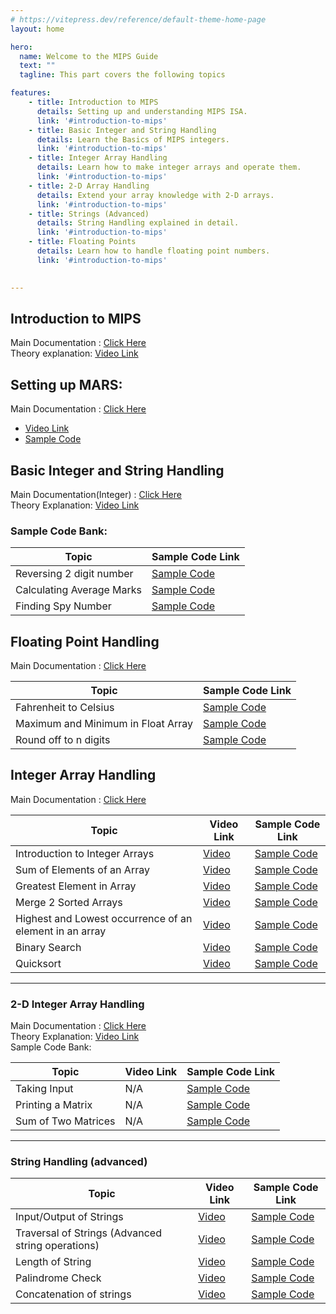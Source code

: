 ```yaml
---
# https://vitepress.dev/reference/default-theme-home-page
layout: home

hero:
  name: Welcome to the MIPS Guide
  text: ""
  tagline: This part covers the following topics

features:
    - title: Introduction to MIPS 
      details: Setting up and understanding MIPS ISA.
      link: '#introduction-to-mips'
    - title: Basic Integer and String Handling 
      details: Learn the Basics of MIPS integers.
      link: '#introduction-to-mips'
    - title: Integer Array Handling 
      details: Learn how to make integer arrays and operate them.
      link: '#introduction-to-mips'
    - title: 2-D Array Handling 
      details: Extend your array knowledge with 2-D arrays.
      link: '#introduction-to-mips'
    - title: Strings (Advanced) 
      details: String Handling explained in detail.
      link: '#introduction-to-mips'
    - title: Floating Points 
      details: Learn how to handle floating point numbers.
      link: '#introduction-to-mips'

  
---
```


<!-- # Welcome to the MIPS Guide
  
This course covers the following topics-


* `Introduction to MIPS` - Setting up and understanding MIPS ISA.
* `Basic Integer and String Handling` - Learn the Basics of MIPS integers.
* `Integer Array Handling` - Learn how to make integer arrays and operate them.
* `2-D Array Handling` - Extend your array knowledge with 2-D arrays.
* `Strings (Advanced)` - String Handling explained in detail.
* `Floating Points` - Learn how to handle floating point numbers. -->


## **Introduction to MIPS**

Main Documentation : [Click Here](./mips_basics&procedures.md)  
Theory explanation: [ Video Link ](https://youtu.be/T40qoR7V6oU)  

## Setting up MARS:  

Main Documentation : [Click Here](./mips_setup.md)  


- [Video Link]( https://youtu.be/FM-0bSelrjw  )  
- [Sample Code](https://github.com/hwlab-csed/MIPS-Codes/blob/main/Intro%20to%20MIPS/First%20program/Tutorial1.asm )  

## **Basic Integer and String Handling**

Main Documentation(Integer) : [Click Here](./mips_integers&float.md)  
Theory Explanation: [Video Link ](https://youtu.be/R5UB4CnZo7Y)

### Sample Code Bank:  

| Topic                     | Sample Code Link                                                                                      |
|---------------------------|-------------------------------------------------------------------------------------------------------|
| Reversing 2 digit number  | [Sample Code](https://github.com/hwlab-csed/MIPS-Codes/blob/main/Intro%20to%20MIPS/Integers%20and%20Strings_q1.asm)     |
| Calculating Average Marks | [Sample Code](https://github.com/hwlab-csed/MIPS-Codes/blob/main/Intro%20to%20MIPS/Integers%20and%20Strings_q2.asm)     |
| Finding Spy Number        | [Sample Code](https://github.com/hwlab-csed/MIPS-Codes/blob/main/Intro%20to%20MIPS/Integers%20and%20Strings_q3.asm)     |


## **Floating Point Handling**

Main Documentation : [Click Here](https://drive.google.com/file/d/1BybUxaKDMDrL3FIs_8W87zXCUnqun1HT/view?usp=sharing)

| Topic                             | Sample Code Link                                                                                      |
|-----------------------------------|-------------------------------------------------------------------------------------------------------|
| Fahrenheit to Celsius             | [Sample Code](https://github.com/hwlabnitc/MIPS-Codes/blob/main/Floating%20point/Q1.asm)              |
| Maximum and Minimum in Float Array| [Sample Code](https://github.com/hwlabnitc/MIPS-Codes/blob/main/Floating%20point/Q2.asm)              |
| Round off to n digits             | [Sample Code](https://github.com/hwlabnitc/MIPS-Codes/blob/main/Floating%20point/Q3.asm)              |


## **Integer Array Handling**

Main Documentation : [Click Here](./mips_array.md)    

| Topic                                       | Video Link                                            | Sample Code Link                                                                                      |
|---------------------------------------------|-------------------------------------------------------|-------------------------------------------------------------------------------------------------------|
| Introduction to Integer Arrays              | [Video](https://youtu.be/tvaMA7D_cjo)                 | [Sample Code](https://github.com/hwlab-csed/MIPS-Codes/blob/main/Integer%20arrays/MIPS_Integer%20Arrays_Sample%20Codes_1.asm)                 |
| Sum of Elements of an Array                 | [Video](https://youtu.be/oYBOHah18Pw)                 | [Sample Code](https://github.com/hwlab-csed/MIPS-Codes/blob/main/Integer%20arrays/MIPS_Integer%20Arrays_Practice%20Codes_1.asm)               |
| Greatest Element in Array                   | [Video](https://youtu.be/xc4gQB3S2dg)                 | [Sample Code](https://github.com/hwlab-csed/MIPS-Codes/blob/main/Integer%20arrays/MIPS_Integer%20Arrays_Practice%20Codes_2.asm)               |
| Merge 2 Sorted Arrays                       | [Video](https://youtu.be/IqFx7i-GqPI)                 | [Sample Code](https://github.com/hwlab-csed/MIPS-Codes/blob/main/Integer%20Arrays%20Advanced/Integer_Array_Advanced_Practice_Q1_Merging_Two_Sorted_Arrays.asm)  |
| Highest and Lowest occurrence of an element in an array | [Video](https://youtu.be/1tUfRNTi1t4) | [Sample Code](https://github.com/hwlab-csed/MIPS-Codes/blob/main/Integer%20Arrays%20Advanced/Integer_Array_Advanced_Practice_Q2_Highest_Lowest_Frequency.asm) |
| Binary Search                               | [Video](https://youtu.be/lKo10ZWYlDc)                 | [Sample Code](https://github.com/hwlab-csed/MIPS-Codes/blob/main/Integer%20Arrays%20Advanced/Integer_Array_Advanced_Practice_Q3_BinarySearch.asm)               |
| Quicksort                                   | [Video](https://youtu.be/ywtvFJw4HQQ)                 | [Sample Code](https://github.com/hwlab-csed/MIPS-Codes/blob/main/Integer%20Arrays%20Advanced/Integer_Array_Advanced_Practice_Q4_QuickSort.asm)               |

---

### **2-D Integer Array Handling**

Main Documentation : [Click Here](./mips_array.md/#two-dimensional-arrays)  
Theory Explanation: [Video Link](https://youtu.be/SHl3shv24jc)  
Sample Code Bank:  

| Topic                | Video Link | Sample Code Link                                                                                      |
|----------------------|------------|-------------------------------------------------------------------------------------------------------|
| Taking Input         | N/A        | [Sample Code](https://github.com/hwlab-csed/MIPS-Codes/blob/main/Two%20Dimensional%20Arrays/Two_Dimensional_Arrays_Sample_Q1_Taking_Input_For_Matrix.asm)     |
| Printing a Matrix    | N/A        | [Sample Code](https://github.com/hwlab-csed/MIPS-Codes/blob/main/Two%20Dimensional%20Arrays/Two_Dimensional_Arrays_Sample_Q2_Printing_Matrix.asm)           |
| Sum of Two Matrices  | N/A        | [Sample Code](https://github.com/hwlabnitc/MIPS-Codes/blob/main/Two%20Dimensional%20Arrays/Two_Dimensional_Arrays_Practice_Q1_sum_of_two_matrices.asm)       |

---  

### **String Handling (advanced)**

| Topic                          | Video Link                                            | Sample Code Link                                                                                      |
|--------------------------------|-------------------------------------------------------|-------------------------------------------------------------------------------------------------------|
| Input/Output of Strings        | [Video](https://youtu.be/R5UB4CnZo7Y)                 | [Sample Code](https://github.com/hwlab-csed/MIPS-Codes/blob/main/Intro%20to%20MIPS/Integers%20and%20Strings_q2.asm)                        |
| Traversal of Strings (Advanced string operations) | [Video](https://youtu.be/HiqgMrXHeyQ)                | [Sample Code](https://github.com/hwlab-csed/MIPS-Codes/blob/main/Strings%20Advanced/MIPS_Strings%20Advanced_Sample%20Codes_1.asm)          |
| Length of String               | [Video](https://youtu.be/GWlaAK4VdWo)                 | [Sample Code](https://github.com/hwlabnitc/MIPS-Codes/blob/main/Strings%20Advanced/MIPS_Strings_Advanced_Practice_Q1.asm)                  |
| Palindrome Check               | [Video](https://youtu.be/7mD-2DHDjEc)                 | [Sample Code](https://github.com/hwlabnitc/MIPS-Codes/blob/main/Strings%20Advanced/MIPS_Strings_Advanced_Practice_Q2.asm)                  |
| Concatenation of strings       | [Video](https://youtu.be/SDeHKgsCJE8)                 | [Sample Code](https://github.com/hwlabnitc/MIPS-Codes/blob/main/Strings%20Advanced/MIPS_Strings_Advanced_Practice_Q3.asm)                  |
